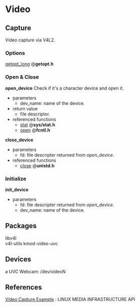 # Video

## Capture
Video capture via V4L2.

### Options
[getopt_long](http://linux.die.net/man/3/getopt_long) @**getopt.h**

### Open & Close
**open_device**
Check if it's a character device and open it.  
* parameters
  * dev_name: name of the device.
* return value
  * file descriptor.
* referenced functions
  * [stat](http://linux.die.net/man/2/stat) @**sys/stat.h**  
  * [open](http://linuxtv.org/downloads/v4l-dvb-apis/func-open.html) @**fcntl.h**

**close_device**
* parameters
  * fd: file descripter returned from _open_device_.
* referenced functions
  * [close](http://linuxtv.org/downloads/v4l-dvb-apis/func-close.html) @**unistd.h**  

### Initialize
**init_device**
* parameters
  * fd: file descripter returned from _open_device_.
  * dev_name: name of the device.

## Packages
libv4l  
v4l-utils
kmod-video-uvc

## Devices
a UVC Webcam: /dev/videoN

## References
[Video Capture Example](http://linuxtv.org/downloads/v4l-dvb-apis/capture-example.html)
: LINUX MEDIA INFRASTRUCTURE API